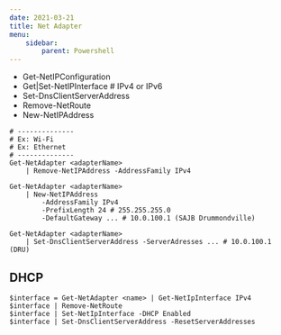 ```yaml
---
date: 2021-03-21
title: Net Adapter
menu:
    sidebar:
        parent: Powershell
---
```



* Get-NetIPConfiguration
* Get|Set-NetIPInterface # IPv4 or IPv6
* Set-DnsClientServerAddress
* Remove-NetRoute
* New-NetIPAddress


```
# --------------
# Ex: Wi-Fi
# Ex: Ethernet
# --------------
Get-NetAdapter <adapterName>
	| Remove-NetIPAddress -AddressFamily IPv4

Get-NetAdapter <adapterName> 
	| New-NetIPAddress 
		-AddressFamily IPv4
		-PrefixLength 24 # 255.255.255.0
		-DefaultGateway ... # 10.0.100.1 (SAJB Drummondville)

Get-NetAdapter <adapterName> 
	| Set-DnsClientServerAddress -ServerAdresses ... # 10.0.100.1 (DRU)
```



## DHCP
```
$interface = Get-NetAdapter <name> | Get-NetIpInterface IPv4
$interface | Remove-NetRoute
$interface | Set-NetIpInterface -DHCP Enabled
$interface | Set-DnsClientServerAddress -ResetServerAddresses
```